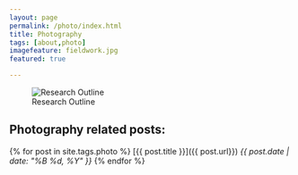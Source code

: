 ```yaml
---
layout: page
permalink: /photo/index.html
title: Photography
tags: [about,photo]
imagefeature: fieldwork.jpg
featured: true

---
```

 <figure>
  <img src="{{ site.url }}/images/ResearchOutline.png" alt="Research Outline">
  <figcaption>Research Outline</figcaption>
</figure>



## Photography related posts:
{% for post in site.tags.photo %}
   [{{ post.title }}]({{ post.url}})  _{{ post.date | date: "%B %d, %Y" }}_
{% endfor %}

